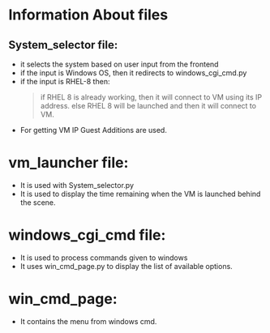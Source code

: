 # Information About files

## System_selector file:
- it selects the system based on user input from the frontend
- if the input is Windows OS, then it redirects to windows_cgi_cmd.py
- if the input is RHEL-8 then: 
    > if RHEL 8 is already working, then it will connect to VM using its IP address.
    > else RHEL 8 will be launched and then it will connect to VM.
- For getting VM IP Guest Additions are used.

# vm_launcher file:
- It is used with System_selector.py
- It is used to display the time remaining when the VM is launched behind the scene.

# windows_cgi_cmd file:
- It is used to process commands given to windows
- It uses win_cmd_page.py to display the list of available options.

# win_cmd_page:
- It contains the menu from windows cmd.
